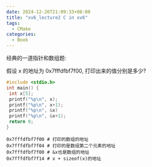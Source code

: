 ```yaml
---
date: 2024-12-26T21:09:33+08:00
title: "xv6_lecture2 C in xv6"
tags:
  - CMake
categories:
  - Book
---
```


经典的一道指针和数组题:

假设 x 的地址为 0x7fffdfbf7f00, 打印出来的值分别是多少?

```c
#include <stdio.h>
int main() {
 int x[5];
 printf("%p\n", x);
 printf("%p\n", x+1);
 printf("%p\n", &x)
 printf("%p\n", &x+1);
 return 0;
}
```

```shell
0x7fffdfbf7f00 # 打印的数组的地址
0x7fffdfbf7f04 # 打印的是数组第二个元素的地址
0x7fffdfbf7f00 # &x也是数组的地址
0x7fffdfbf7f14 # x + sizeof(x)的地址
```
